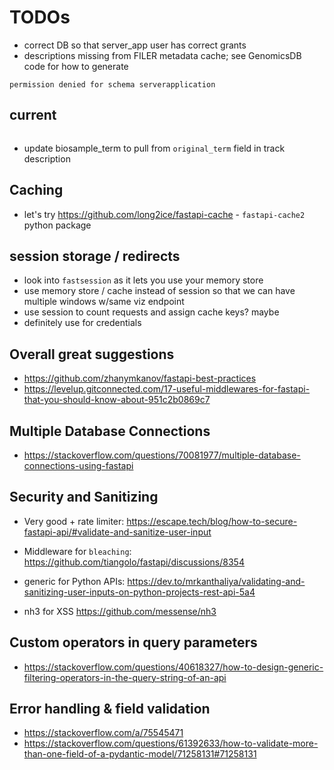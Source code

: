 # TODOs

* correct DB so that server_app user has correct grants
* descriptions missing from FILER metadata cache; see GenomicsDB code for how to generate

```log
permission denied for schema serverapplication
```

## current

```log
```

* update biosample_term to pull from `original_term` field in track description

## Caching

* let's try <https://github.com/long2ice/fastapi-cache> - `fastapi-cache2` python package

## session storage / redirects

* look into `fastsession` as it lets you use your memory store
* use memory store / cache instead of session so that we can have multiple windows w/same viz endpoint
* use session to count requests and assign cache keys? maybe
* definitely use for credentials

## Overall great suggestions

* <https://github.com/zhanymkanov/fastapi-best-practices>
* <https://levelup.gitconnected.com/17-useful-middlewares-for-fastapi-that-you-should-know-about-951c2b0869c7>

## Multiple Database Connections

* <https://stackoverflow.com/questions/70081977/multiple-database-connections-using-fastapi>

## Security and Sanitizing

* Very good + rate limiter: <https://escape.tech/blog/how-to-secure-fastapi-api/#validate-and-sanitize-user-input>
* Middleware for `bleaching`: https://github.com/tiangolo/fastapi/discussions/8354
* generic for Python APIs: https://dev.to/mrkanthaliya/validating-and-sanitizing-user-inputs-on-python-projects-rest-api-5a4

* nh3 for XSS <https://github.com/messense/nh3>

## Custom operators in query parameters

* <https://stackoverflow.com/questions/40618327/how-to-design-generic-filtering-operators-in-the-query-string-of-an-api>

## Error handling & field validation

* <https://stackoverflow.com/a/75545471>
* <https://stackoverflow.com/questions/61392633/how-to-validate-more-than-one-field-of-a-pydantic-model/71258131#71258131>